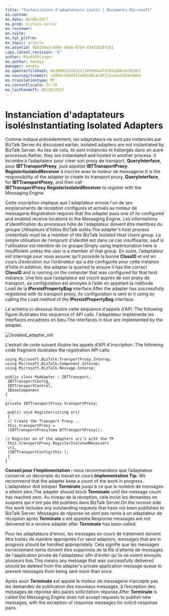 ```yaml
---
title: "Instanciation d’adaptateurs isolés | Documents Microsoft"
ms.custom: 
ms.date: 06/08/2017
ms.prod: biztalk-server
ms.reviewer: 
ms.suite: 
ms.tgt_pltfrm: 
ms.topic: article
ms.assetid: 9b8359a3-b098-4bb6-87b4-d3432d2671b1
caps.latest.revision: "8"
author: MandiOhlinger
ms.author: mandia
manager: anneta
ms.openlocfilehash: 9e3090252f63221547604a4fdf88388bcbf8296f
ms.sourcegitcommit: cb908c540d8f1a692d01dc8f313e16cb4b4e696d
ms.translationtype: MT
ms.contentlocale: fr-FR
ms.lasthandoff: 09/20/2017
---
```

# <a name="instantiating-isolated-adapters"></a><span data-ttu-id="ef0c7-102">Instanciation d'adaptateurs isolés</span><span class="sxs-lookup"><span data-stu-id="ef0c7-102">Instantiating Isolated Adapters</span></span>
<span data-ttu-id="ef0c7-103">Comme indiqué précédemment, les adaptateurs ne sont pas instanciés par BizTalk Server.</span><span class="sxs-lookup"><span data-stu-id="ef0c7-103">As discussed earlier, isolated adapters are not instantiated by BizTalk Server.</span></span> <span data-ttu-id="ef0c7-104">Au lieu de cela, ils sont instanciés et hébergés dans un autre processus.</span><span class="sxs-lookup"><span data-stu-id="ef0c7-104">Rather, they are instantiated and hosted in another process.</span></span> <span data-ttu-id="ef0c7-105">Il incombe à l’adaptateur pour créer son proxy de transport, **QueryInterface**, pour **IBTTransportProxy**, puis appelez **IBTTransportProxy**. **RegisterIsolatedReceiver** à inscrire avec le moteur de messagerie.</span><span class="sxs-lookup"><span data-stu-id="ef0c7-105">It is the responsibility of the adapter to create its transport proxy, **QueryInterface**, for **IBTTransportProxy**, and then call **IBTTransportProxy**.**RegisterIsolatedReceiver** to register with the Messaging Engine.</span></span>  
  
 <span data-ttu-id="ef0c7-106">Cette inscription implique que l'adaptateur envoie l'un de ses emplacements de réception configurés et activés au moteur de messagerie.</span><span class="sxs-lookup"><span data-stu-id="ef0c7-106">Registration requires that the adapter pass one of its configured and enabled receive locations to the Messaging Engine.</span></span> <span data-ttu-id="ef0c7-107">Les informations d'identification du processus hôte de l'adaptateur doivent être membres du groupe Utilisateurs d'hôtes BizTalk isolés.</span><span class="sxs-lookup"><span data-stu-id="ef0c7-107">The adapter's host process credentials must be a member of the BizTalk Isolated Host Users group.</span></span> <span data-ttu-id="ef0c7-108">La simple utilisation de l'emprunt d'identité est dans ce cas insuffisante, sauf si l'utilisateur est membre de ce groupe.</span><span class="sxs-lookup"><span data-stu-id="ef0c7-108">Simply using impersonation here is insufficient unless the user is a member of that group.</span></span> <span data-ttu-id="ef0c7-109">En outre, l’adaptateur est interrogé pour vous assurer qu’il possède la bonne **ClassID** et est en cours d’exécution sur l’ordinateur qui a été configurée pour cette instance d’hôte.</span><span class="sxs-lookup"><span data-stu-id="ef0c7-109">In addition, the adapter is queried to ensure it has the correct **ClassID** and is running on the computer that was configured for that host instance.</span></span> <span data-ttu-id="ef0c7-110">Une fois que l’adaptateur est inscrit auprès de son proxy de transport, sa configuration est envoyée à l’aide en appelant la méthode Load de la **IPersistPropertyBag** interface.</span><span class="sxs-lookup"><span data-stu-id="ef0c7-110">After the adapter has successfully registered with its transport proxy, its configuration is sent to it using by calling the Load method of the **IPersistPropertyBag** interface.</span></span>  
  
 <span data-ttu-id="ef0c7-111">Le schéma ci-dessous illustre cette séquence d'appels d'API :</span><span class="sxs-lookup"><span data-stu-id="ef0c7-111">The following figure illustrates this sequence of API calls.</span></span> <span data-ttu-id="ef0c7-112">l'adaptateur implémente les interfaces encadrées en bleu.</span><span class="sxs-lookup"><span data-stu-id="ef0c7-112">The interfaces in blue are implemented by the adapter.</span></span>  
  
 ![](../core/media/isolated-adapter-init.gif "Isolated_adapter_init")  
  
 <span data-ttu-id="ef0c7-113">L'extrait de code suivant illustre les appels d'API d'inscription :</span><span class="sxs-lookup"><span data-stu-id="ef0c7-113">The following code fragment illustrates the registration API calls:</span></span>  
  
```  
using Microsoft.BizTalk.TransportProxy.Interop;  
using Microsoft.BizTalk.Component.Interop;  
using Microsoft.BizTalk.Message.Interop;  
  
public class MyAdapter : IBTTransport,   
 IBTTransportConfig,   
 IBTTransportControl,   
 IBaseComponent  
{  
...  
private IBTTransportProxy transportProxy;  
  
 public void Register(string uri)  
 {  
 // Create the Transport Proxy...  
 this.transportProxy =   
 (IBTTransportProxy)new BTTransportProxy();  
  
// Register on of the adapters uri’s with the TP  
 this.transportProxy.RegisterIsolatedReceiver(  
 uri,   
 (IBTTransportConfig)this );  
 }  
}  
```  
  
 <span data-ttu-id="ef0c7-114">**Conseil pour l’implémentation :** nous recommandons que l’adaptateur conserve un décompte du travail en cours.</span><span class="sxs-lookup"><span data-stu-id="ef0c7-114">**Implementation Tip:** We recommend that the adapter keep a count of the work in progress.</span></span> <span data-ttu-id="ef0c7-115">L’adaptateur doit bloquer **Terminate** jusqu'à ce que le nombre de messages a atteint zéro.</span><span class="sxs-lookup"><span data-stu-id="ef0c7-115">The adapter should block **Terminate** until the message count has reached zero.</span></span> <span data-ttu-id="ef0c7-116">Au niveau de la réception, cela inclut les demandes en suspens qui n'ont pas été publiées dans BizTalk Server.</span><span class="sxs-lookup"><span data-stu-id="ef0c7-116">On the receive side this work includes any outstanding requests that have not been published to BizTalk Server.</span></span> <span data-ttu-id="ef0c7-117">Messages de réponse ne sont pas remis à un adaptateur de réception après **Terminate** a été appelée.</span><span class="sxs-lookup"><span data-stu-id="ef0c7-117">Response messages are not delivered to a receive adapter after **Terminate** has been called.</span></span>  
  
 <span data-ttu-id="ef0c7-118">Pour les adaptateurs d'envoi, les messages en cours de traitement doivent être traités de manière appropriée.</span><span class="sxs-lookup"><span data-stu-id="ef0c7-118">For send adapters, messages that are in progress should be handled appropriately.</span></span> <span data-ttu-id="ef0c7-119">Cela signifie que les messages correctement remis doivent être supprimés de la file d'attente de messages de l'application privée de l'adaptateur afin d'éviter qu'ils ne soient envoyés plusieurs fois.</span><span class="sxs-lookup"><span data-stu-id="ef0c7-119">This means any message that was successfully delivered should be deleted from the adapter's private application message queue to prevent messages from being sent more than once.</span></span>  
  
 <span data-ttu-id="ef0c7-120">Après avoir **Terminate** est appelé le moteur de messagerie n’accepte pas les demandes de publication des nouveaux messages, à l’exception des messages de réponse des paires sollicitation-réponse.</span><span class="sxs-lookup"><span data-stu-id="ef0c7-120">After **Terminate** is called the Messaging Engine does not accept requests to publish new messages, with the exception of response messages for solicit-response pairs.</span></span>